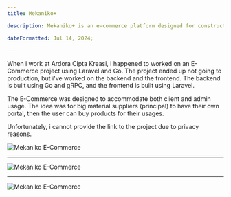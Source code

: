 ```yaml
---
title: Mekaniko+

description: Mekaniko+ is an e-commerce platform designed for construction material suppliers and buyers.;

dateFormatted: Jul 14, 2024;

---
```



When i work at Ardora Cipta Kreasi, i happened to worked on an E-Commerce project using Laravel and Go. The project ended up not going to production, but i've worked on the backend and the frontend. The backend is built using Go and gRPC, and the frontend is built using Laravel.

The E-Commerce was designed to accommodate both client and admin usage. The idea was for big material suppliers (principal) to have their own portal, then the user can buy products for their usages.

<!-- Here's the link to the project: [https://mekaniko.com](https://catalog.nteight.com) -->
Unfortunately, i cannot provide the link to the project due to privacy reasons.

![Mekaniko E-Commerce](/assets/images/projects/mekaniko/mekaniko.png)

---

![Mekaniko E-Commerce](/assets/images/projects/mekaniko/mekaniko2.png)

---

![Mekaniko E-Commerce](/assets/images/projects/mekaniko/mekaniko3.png)